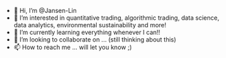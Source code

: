 - 👋 Hi, I’m @Jansen-Lin
- 👀 I’m interested in quantitative trading, algorithmic trading, data science, data analytics, environmental sustainability and more!
- 🌱 I’m currently learning everything whenever I can!!
- 💞️ I’m looking to collaborate on ... (still thinking about this)
- 📫 How to reach me ... will let you know ;)

<!---
Jansen-Lin/Jansen-Lin is a ✨ special ✨ repository because its `README.md` (this file) appears on your GitHub profile.
You can click the Preview link to take a look at your changes.
--->
